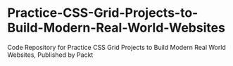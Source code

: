 # Practice-CSS-Grid-Projects-to-Build-Modern-Real-World-Websites
Code Repository for Practice CSS Grid Projects to Build Modern Real World Websites, Published by Packt
